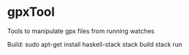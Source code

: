 # gpxTool
Tools to manipulate gpx files from running watches

Build:
sudo apt-get install haskell-stack
stack build
stack run
